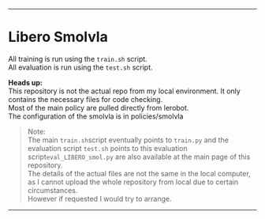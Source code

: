 
---

# Libero Smolvla

All training is run using the `train.sh` script.  
All evaluation is run using the `test.sh` script.

**Heads up:**  
This repository is not the actual repo from my local environment. It only contains the necessary files for code checking.  
Most of the main policy are pulled directly from lerobot.  
The configuration of the smolvla is in policies/smolvla

> Note:  
> The main `train.sh`script eventually points to `train.py` and the evaluation script `test.sh` points to this evaluation script`eval_LIBERO_smol.py` are also available at the main page of this repository.  
> The details of the actual files are not the same in the local computer, as I cannot upload the whole repository from local due to certain circumstances.  
> However if requested I would try to arrange.


---

